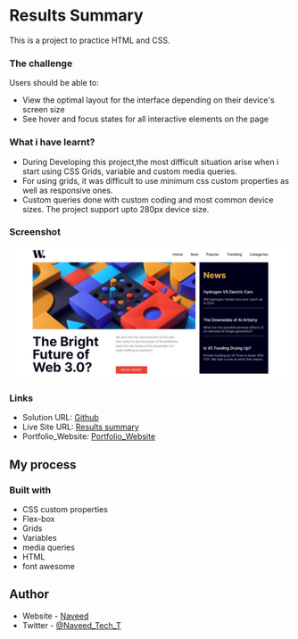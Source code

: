 # Results Summary

This is a project to practice HTML and CSS.

### The challenge

Users should be able to:

- View the optimal layout for the interface depending on their device's screen size
- See hover and focus states for all interactive elements on the page

### What i have learnt?

- During Developing this project,the most difficult situation arise when i start using CSS Grids, variable and custom media queries.
- For using grids, it was difficult to use minimum css custom properties as well as responsive ones.
- Custom queries done with custom coding and most common device sizes. The project support upto 280px device size.

### Screenshot

![](/screenshot.png)

### Links

- Solution URL: [Github](https://github.com/Naveed89-tech/summary_result)
- Live Site URL: [Results summary](https://resultsummarytotal.netlify.app/)
- Portfolio_Website: [Portfolio_Website](https://naveedtechs.netlify.app/)

## My process

### Built with

- CSS custom properties
- Flex-box
- Grids
- Variables
- media queries
- HTML
- font awesome

## Author

- Website - [Naveed](https://naveedtechs.netlify.app/)
- Twitter - [@Naveed_Tech_T](https://twitter.com/Naveed_Tech_T)
